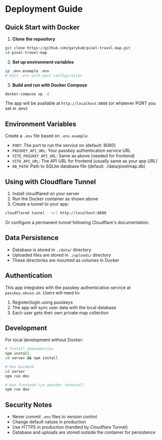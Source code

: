 # Deployment Guide

## Quick Start with Docker

1. **Clone the repository**
```bash
git clone https://github.com/garyku0/pixel-travel-map.git
cd pixel-travel-map
```

2. **Set up environment variables**
```bash
cp .env.example .env
# Edit .env with your configuration
```

3. **Build and run with Docker Compose**
```bash
docker-compose up -d
```

The app will be available at `http://localhost:8080` (or whatever PORT you set in .env)

## Environment Variables

Create a `.env` file based on `.env.example`:

- `PORT`: The port to run the service on (default: 8080)
- `PASSKEY_API_URL`: Your passkey authentication service URL
- `VITE_PASSKEY_API_URL`: Same as above (needed for frontend)
- `VITE_API_URL`: The API URL for frontend (usually same as your app URL)
- `DB_PATH`: Path to SQLite database file (default: ./data/pixelmap.db)

## Using with Cloudflare Tunnel

1. Install cloudflared on your server
2. Run the Docker container as shown above
3. Create a tunnel to your app:
```bash
cloudflared tunnel --url http://localhost:8080
```

Or configure a permanent tunnel following Cloudflare's documentation.

## Data Persistence

- Database is stored in `./data/` directory
- Uploaded files are stored in `./uploads/` directory
- These directories are mounted as volumes in Docker

## Authentication

This app integrates with the passkey authentication service at `passkey.okuso.uk`. Users will need to:
1. Register/login using passkeys
2. The app will sync user data with the local database
3. Each user gets their own private map collection

## Development

For local development without Docker:

```bash
# Install dependencies
npm install
cd server && npm install

# Run backend
cd server
npm run dev

# Run frontend (in another terminal)
npm run dev
```

## Security Notes

- Never commit `.env` files to version control
- Change default values in production
- Use HTTPS in production (handled by Cloudflare Tunnel)
- Database and uploads are stored outside the container for persistence